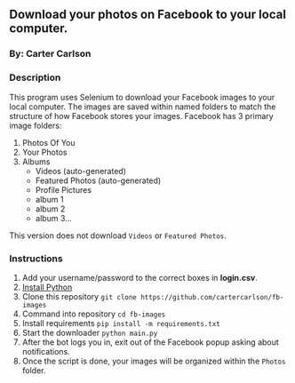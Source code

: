 ## Download your photos on Facebook to your local computer.
### By: Carter Carlson

### Description
This program uses Selenium to download your Facebook images to your local computer.  The images are saved
within named folders to match the structure of how Facebook stores your images.  Facebook has
3 primary image folders:

1. Photos Of You
2. Your Photos
3. Albums
    * Videos (auto-generated)
    * Featured Photos (auto-generated)
    * Profile Pictures
    * album 1
    * album 2
    * album 3...

This version does not download `Videos` or `Featured Photos`.

### Instructions
1. Add your username/password to the correct boxes in __login.csv__.
2. [Install Python](https://www.python.org/downloads/)
3. Clone this repository
    `git clone https://github.com/cartercarlson/fb-images`
4. Command into repository
    `cd fb-images`
5. Install requirements
    `pip install -m requirements.txt`
6. Start the downloader
    `python main.py`
7. After the bot logs you in, exit out of the Facebook popup asking about notifications.
8. Once the script is done, your images will be organized within the `Photos` folder.
